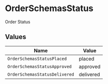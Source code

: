 # OrderSchemasStatus

Order Status


## Values

| Name                          | Value                         |
| ----------------------------- | ----------------------------- |
| `OrderSchemasStatusPlaced`    | placed                        |
| `OrderSchemasStatusApproved`  | approved                      |
| `OrderSchemasStatusDelivered` | delivered                     |